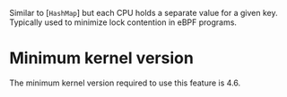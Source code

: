 <!-- This is a Rust docstring which should not start with a top-level heading.
-->
<!-- markdownlint-disable MD041 -->

Similar to [`HashMap`] but each CPU holds a separate value for a given key.
Typically used to minimize lock contention in eBPF programs.

# Minimum kernel version

The minimum kernel version required to use this feature is 4.6.
